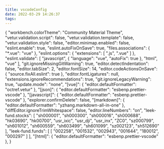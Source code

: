 ```yaml
---
title: vscodeConfig
date: 2022-03-29 14:26:37
tags:
---
```



{
  "workbench.colorTheme": "Community Material Theme",
  "vetur.validation.script": false,
  "vetur.validation.template": false,
  "vetur.validation.style": false,
  "editor.minimap.enabled": false,
  "eslint.enable": true,
  "eslint.autoFixOnSave": true,
  "files.associations": {
    "*.vue": "vue"
  },
  "eslint.options": {
    "extensions": [
      ".js",
      ".vue"
    ]
  },
  "eslint.validate": [
    "javascript",
    {
      "language": "vue",
      "autoFix": true
    },
    "html",
    "vue"
  ],
  "git.ignoreMissingGitWarning": true,
  "editor.detectIndentation": false,
  "editor.tabSize": 2,
  "editor.fontSize": 14,
  "editor.codeActionsOnSave": {
    "source.fixAll.eslint": true
  },
  "editor.fontLigatures": null,
  "extensions.ignoreRecommendations": true,
  "git.ignoreLegacyWarning": true,
  "update.mode": "none",
  "[vue]": {
    "editor.defaultFormatter": "octref.vetur"
  },
  "[json]": {
    "editor.defaultFormatter": "esbenp.prettier-vscode"
  },
  "[javascript]": {
    "editor.defaultFormatter": "esbenp.prettier-vscode"
  },
  "explorer.confirmDelete": false,
  "[markdown]": {
    "editor.defaultFormatter": "yzhang.markdown-all-in-one"
  },
  "diffEditor.ignoreTrimWhitespace": false,
  "editor.lineNumbers": "on",
  "leek-fund.stocks": [
    "sh000001",
    "sh000300",
    "sh000016",
    "sh000688",
    "hk03690",
    "hk00700",
    "usr_ixic",
    "usr_dji",
    "usr_inx",
    "ZC0",
    "sz000799",
    "sh601012",
    "sh600559",
    "sh603499",
    "sh601099",
    "sz002123",
    "sh512690"
  ],
  "leek-fund.funds": [
    [
      "002258",
      "001532",
      "002943",
      "001644",
      "180012",
      "000297"
    ]
  ],
  "[html]": {
    "editor.defaultFormatter": "esbenp.prettier-vscode"
  },
}